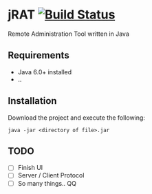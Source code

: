 # jRAT [![Build Status](https://travis-ci.org/KSchaap1994/jRAT.svg?branch=master)](https://travis-ci.org/KSchaap1994/jRAT)

Remote Administration Tool written in Java

## Requirements

* Java 6.0+ installed
* ..

## Installation

Download the project and execute the following:

```java -jar <directory of file>.jar```

## TODO

- [ ] Finish UI
- [ ] Server / Client Protocol
- [ ] So many things.. QQ
